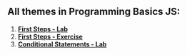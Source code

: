 ## All themes in Programming Basics JS:

1. [**First Steps - Lab**](https://github.com/polinadrumeva/JS-Developer---All-courses---SoftUni/tree/main/Programming%20Basics/First%20Steps%20-%20Lab)
2. [**First Steps - Exercise**](https://github.com/polinadrumeva/JS-Developer---All-courses---SoftUni/tree/main/Programming%20Basics/First%20Steps%20-%20Exercise)
3. [**Conditional Statements - Lab**](https://github.com/polinadrumeva/JS-Developer---All-courses---SoftUni/tree/main/Programming%20Basics/Conditional%20Statements%20-%20Lab)

